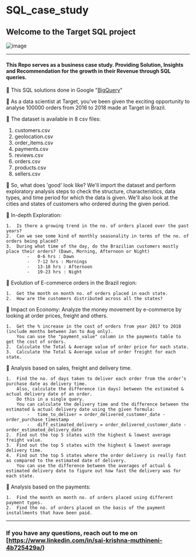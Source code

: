 # SQL_case_study
## **Welcome to the Target SQL project**
![image](https://github.com/Arundhamjena/SQL_case_study/assets/153628729/65ea7aac-ce7c-45d3-a89c-36cfe0bcc411)

 ***
#### 	This Repo serves as a business case study. Providing Solution, Insights and Recommendation for the growth in their Revenue through SQL queries.
🔷	This SQL solutions done in Google "[BigQuery](https://console.cloud.google.com/bigquery?project=industrial-keep-408812&ws=!1m0)"
                                                                                                                                                                                                 
🔷	As a data scientist at Target, you've been given the exciting opportunity to analyse 100000 orders from 2016 to 2018 made at Target in Brazil. 

🔷	The dataset is available in 8 csv files:                                                                                                                                                        
  
 1. customers.csv 
 2. geolocation.csv 
 3. order_items.csv 
 4. payments.csv 
 5. reviews.csv 
 6. orders.csv 
 7. products.csv 
 8. sellers.csv 
        
🔷	So, what does 'good' look like? We'll import the dataset and perform exploratory analysis steps to check the structure, characteristics, data types, and time period for which the data is given. We'll also look at the cities and states of customers who ordered during the given period.

🔷 In-depth Exploration:

    1.	Is there a growing trend in the no. of orders placed over the past years?
    2.	Can we see some kind of monthly seasonality in terms of the no. of orders being placed?
    3.	During what time of the day, do the Brazilian customers mostly place their orders? (Dawn, Morning, Afternoon or Night)
            -	0-6 hrs : Dawn
            -	7-12 hrs : Mornings
            -	13-18 hrs : Afternoon
            -	19-23 hrs : Night

🔷	Evolution of E-commerce orders in the Brazil region:

    1.	Get the month on month no. of orders placed in each state.
    2.	How are the customers distributed across all the states?

🔷	Impact on Economy: Analyze the money movement by e-commerce by looking at order prices, freight and others.

    1.	Get the % increase in the cost of orders from year 2017 to 2018 (include months between Jan to Aug only).
        You can use the "payment_value" column in the payments table to get the cost of orders.
    2.	Calculate the Total & Average value of order price for each state.
    3.	Calculate the Total & Average value of order freight for each state.

🔷	Analysis based on sales, freight and delivery time.

    1.	Find the no. of days taken to deliver each order from the order’s purchase date as delivery time.
        Also, calculate the difference (in days) between the estimated & actual delivery date of an order.
        Do this in a single query.
        You can calculate the delivery time and the difference between the estimated & actual delivery date using the given formula:
            -	time_to_deliver = order_delivered_customer_date - order_purchase_timestamp
            -	diff_estimated_delivery = order_delivered_customer_date - order_estimated_delivery_date
    2.	Find out the top 5 states with the highest & lowest average freight value.
    3.	Find out the top 5 states with the highest & lowest average delivery time.
    4.	Find out the top 5 states where the order delivery is really fast as compared to the estimated date of delivery.
        You can use the difference between the averages of actual & estimated delivery date to figure out how fast the delivery was for each state.

🔷	Analysis based on the payments:

    1.	Find the month on month no. of orders placed using different payment types.
    2.	Find the no. of orders placed on the basis of the payment installments that have been paid.
***



### If you have any questions, reach out to me on [https://www.linkedin.com/in/sai-krishna-muthineni-4b725429a/)

